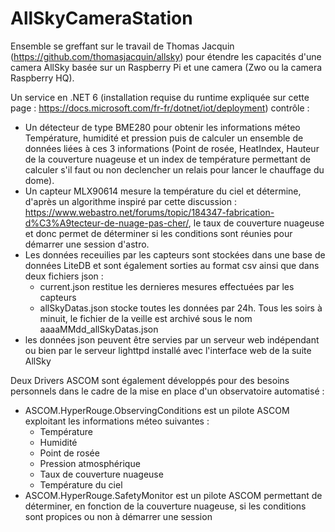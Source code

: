 # AllSkyCameraStation
Ensemble se greffant sur le travail de Thomas Jacquin (https://github.com/thomasjacquin/allsky) pour étendre les capacités d'une camera AllSky basée sur un Raspberry Pi et une camera (Zwo ou la camera Raspberry HQ).

Un service en .NET 6 (installation requise du runtime expliquée sur cette page : https://docs.microsoft.com/fr-fr/dotnet/iot/deployment) contrôle :
- Un détecteur de type BME280 pour obtenir les informations méteo Température, humidité et pression puis de calculer un ensemble de données liées à ces 3 informations (Point de rosée, HeatIndex, Hauteur de la couverture nuageuse et un index de température permettant de calculer s'il faut ou non declencher un relais pour lancer le chauffage du dome).
- Un capteur MLX90614 mesure la température du ciel et détermine, d'après un algorithme inspiré par cette discussion : https://www.webastro.net/forums/topic/184347-fabrication-d%C3%A9tecteur-de-nuage-pas-cher/, le taux de couverture nuageuse et donc permet de déterminer si les conditions sont réunies pour démarrer une session d'astro.
- Les données receuilies par les capteurs sont stockées dans une base de données LiteDB et sont également sorties au format csv ainsi que dans deux fichiers json :
  - current.json restitue les dernieres mesures effectuées par les capteurs
  - allSkyDatas.json stocke toutes les données par 24h. Tous les soirs à minuit, le fichier de la veille est archivé sous le nom aaaaMMdd_allSkyDatas.json
- les données json peuvent être servies par un serveur web indépendant ou bien par le serveur lighttpd installé avec l'interface web de la suite AllSky 

Deux Drivers ASCOM sont également développés pour des besoins personnels dans le cadre de la mise en place d'un observatoire automatisé :
- ASCOM.HyperRouge.ObservingConditions est un pilote ASCOM exploitant les informations méteo suivantes : 
  - Température
  - Humidité
  - Point de rosée
  - Pression atmosphérique
  - Taux de couverture nuageuse
  - Température du ciel
- ASCOM.HyperRouge.SafetyMonitor est un pilote ASCOM permettant de déterminer, en fonction de la couverture nuageuse, si les conditions sont propices ou non à démarrer une session 
